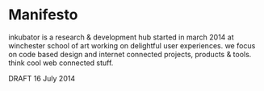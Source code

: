 # Manifesto

inkubator is a research & development hub started in march 2014 at winchester school of art working on delightful user experiences. we focus on code based design and internet connected projects, products & tools. think cool web connected stuff.

DRAFT 16 July 2014